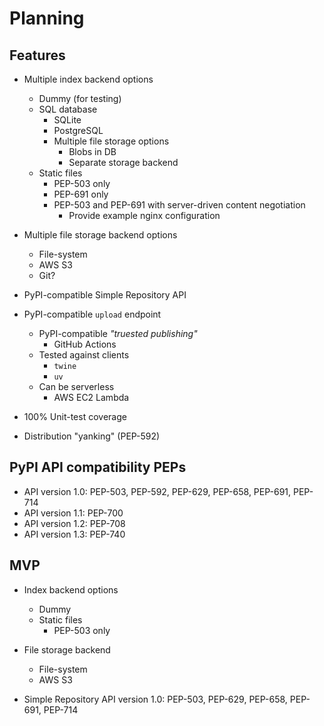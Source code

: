 # Planning

## Features

- Multiple index backend options

  - Dummy (for testing)
  - SQL database
    - SQLite
    - PostgreSQL
    - Multiple file storage options
      - Blobs in DB
      - Separate storage backend
  - Static files
    - PEP-503 only
    - PEP-691 only
    - PEP-503 and PEP-691 with server-driven content negotiation
      - Provide example nginx configuration

- Multiple file storage backend options
  - File-system
  - AWS S3
  - Git?

- PyPI-compatible Simple Repository API

- PyPI-compatible `upload` endpoint
  - PyPI-compatible *"truested publishing"*
    - GitHub Actions
  - Tested against clients
    - `twine`
    - `uv`
  - Can be serverless
    - AWS EC2 Lambda

- 100% Unit-test coverage

- Distribution "yanking" (PEP-592)

## PyPI API compatibility PEPs
- API version 1.0: PEP-503, PEP-592, PEP-629, PEP-658, PEP-691, PEP-714
- API version 1.1: PEP-700
- API version 1.2: PEP-708
- API version 1.3: PEP-740

## MVP
- Index backend options
  - Dummy
  - Static files
    - PEP-503 only

- File storage backend
  - File-system
  - AWS S3

- Simple Repository API version 1.0: PEP-503, PEP-629, PEP-658, PEP-691, PEP-714
